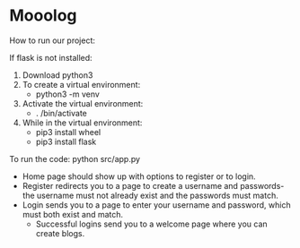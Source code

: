 # Mooolog

How to run our project:

If flask is not installed:<br>
1. Download python3<br>
2. To create a virtual environment:<br>
	- python3 -m venv <venv><br>
3. Activate the virtual environment:<br>
	- . <venv>/bin/activate<br>
4. While in the virtual environment:<br>
	- pip3 install wheel<br>
	- pip3 install flask

To run the code:
	python src/app.py
- Home page should show up with options to register or to login.
- Register redirects you to a page to create a username and passwords-
  the username must not already exist and the passwords must match.
- Login sends you to a page to enter your username and password,
  which must both exist and match.
	- Successful logins send you to a welcome page where you can
	  create blogs.
